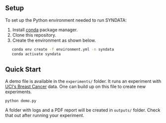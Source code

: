 ## Setup

To set up the Python environment needed to run SYNDATA:
1. Install [conda](https://docs.conda.io/en/latest/) package manager. 
2. Clone this repository. 
3. Create the environment as shown below.

```bash
   conda env create -f environment.yml -n syndata
   conda activate syndata
```


## Quick Start

A demo file is available in the `experiments/` folder. It runs an experiment with [UCI's Breast Cancer](https://archive.ics.uci.edu/ml/datasets/Breast+Cancer) data. One can build up on this file to create new experiments.

`python demo.py`

A folder with logs and a PDF report will be created in `outputs/` folder. Check that out after running your experiment. 
